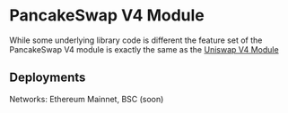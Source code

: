 # PancakeSwap V4 Module

While some underlying library code is different the feature set of the PancakeSwap V4 module is exactly the same as the [Uniswap V4 Module](../../text/modules/uniV4Module.md)

## Deployments

Networks: Ethereum Mainnet, BSC (soon)